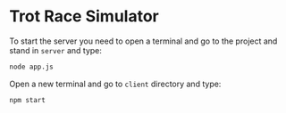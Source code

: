 # Trot Race Simulator

To start the server you need to open a terminal and go to the project and stand in `server` and type:
```sh
node app.js
```

Open a new terminal and go to `client` directory and type:
```sh
npm start
```
